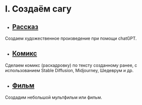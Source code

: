 # I. Создаём сагу

- ## [Рассказ](01%20Сага%20-%20Рассказ.md)
Создаем художественное произведение при помощи chatGPT.

- ## [Комикс](02%20Сага%20-%20Комикс.md)
Сделаем комикс (раскадровку) по тексту созданному ранее,
с использованием Stable Diffusion, Midjourney, Шедеврум и др.

- ## [Фильм](03%20Сага%20-%20Фильм.md)
Создадим небольшой мультфильм или фильм.

